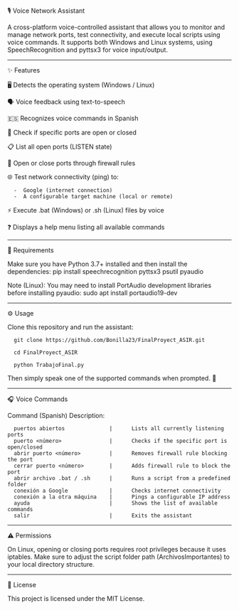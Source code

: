🎙️ Voice Network Assistant

A cross-platform voice-controlled assistant that allows you to monitor and manage network ports, test connectivity, and execute local scripts using voice commands.
It supports both Windows and Linux systems, using SpeechRecognition and pyttsx3 for voice input/output.
___________________________________________________________________________________
✨ Features

🖥️ Detects the operating system (Windows / Linux)     

🗣️ Voice feedback using text-to-speech

🇪🇸 Recognizes voice commands in Spanish

📡 Check if specific ports are open or closed

📋 List all open ports (LISTEN state)

🔐 Open or close ports through firewall rules

🌐 Test network connectivity (ping) to:

      -  Google (internet connection)
      -  A configurable target machine (local or remote)
      
⚡ Execute .bat (Windows) or .sh (Linux) files by voice

❓ Displays a help menu listing all available commands
___________________________________________________________________________________
🧩 Requirements

Make sure you have Python 3.7+ installed and then install the dependencies:
pip install speechrecognition pyttsx3 psutil pyaudio


Note (Linux):
You may need to install PortAudio development libraries before installing pyaudio:
sudo apt install portaudio19-dev
___________________________________________________________________________________
⚙️ Usage

Clone this repository and run the assistant:

      git clone https://github.com/Bonilla23/FinalProyect_ASIR.git

      cd FinalProyect_ASIR

      python TrabajoFinal.py

Then simply speak one of the supported commands when prompted. 🎤
___________________________________________________________________________________
🎧 Voice Commands

Command (Spanish)	Description:

      puertos abiertos	            |      Lists all currently listening ports
      puerto <número>	            |      Checks if the specific port is open/closed
      abrir puerto <número>	        |      Removes firewall rule blocking the port
      cerrar puerto <número>	    |      Adds firewall rule to block the port
      abrir archivo .bat / .sh	    |      Runs a script from a predefined folder
      conexión a Google	            |      Checks internet connectivity
      conexión a la otra máquina	|      Pings a configurable IP address
      ayuda	                        |      Shows the list of available commands
      salir	                        |      Exits the assistant
___________________________________________________________________________________
⚠️ Permissions

On Linux, opening or closing ports requires root privileges because it uses iptables.
Make sure to adjust the script folder path (ArchivosImportantes) to your local directory structure.
___________________________________________________________________________________
📄 License

This project is licensed under the MIT License.
